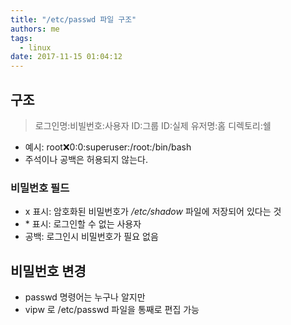 ```yaml
---
title: "/etc/passwd 파일 구조"
authors: me
tags:
  - linux
date: 2017-11-15 01:04:12
---
```


## 구조

> 로그인명:비빌번호:사용자 ID:그룹 ID:실제 유저명:홈 디렉토리:쉘

- 예시: root:x:0:0:superuser:/root:/bin/bash
- 주석이나 공백은 허용되지 않는다.

### 비밀번호 필드

- x 표시: 암호화된 비밀번호가 _/etc/shadow_ 파일에 저장되어 있다는 것
- \* 표시: 로그인할 수 없는 사용자
- 공백: 로그인시 비밀번호가 필요 없음

## 비밀번호 변경

- passwd 명령어는 누구나 알지만
- vipw 로 /etc/passwd 파일을 통째로 편집 가능
